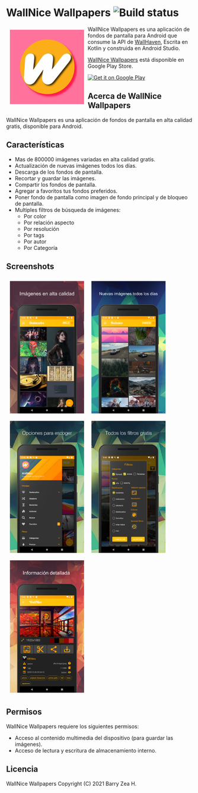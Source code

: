 # WallNice Wallpapers ![Build status](https://github.com/wallabag/android-app/workflows/CI/badge.svg?branch=master)

<img src="https://github.com/hall9zeha/WallNice-Wallpapers/blob/main/Resources/wallnice_icon.png" align="left"
width="200" hspace="10" vspace="10">

WallNice Wallpapers es una aplicación de fondos de pantalla para Android que consume la API de [WallHaven](https://wallhaven.cc/), Escrita en Kotlin y construida en Android Studio. 

[WallNice Wallpapers](https://play.google.com/store/apps/details?id=com.barryzea.wallhaven&hl=es&gl=US) está disponible en  Google Play Store.

<p align="left">
<a href="https://play.google.com/store/apps/details?id=com.barryzea.wallhaven&hl=es&gl=US">
    <img alt="Get it on Google Play"
        height="80"
        src="https://play.google.com/intl/en_us/badges/images/generic/en_badge_web_generic.png" />
</a>  


## Acerca de WallNice Wallpapers

WallNice Wallpapers es una aplicación de fondos de pantalla en alta calidad gratis, disponible  para Android.

## Características

- Mas de 800000 imágenes variadas en alta calidad gratis. 
- Actualización de nuevas imágenes todos los días.
- Descarga de los fondos de pantalla.
- Recortar y guardar las imágenes.
- Compartir los fondos de pantalla.
- Agregar a favoritos tus fondos preferidos.
- Poner fondo de pantalla como imagen de fondo principal y de bloqueo de pantalla.
- Multiples filtros de búsqueda de imágenes:
  * Por color
  * Por relación aspecto
  * Por resolución
  * Por tags
  * Por autor
  * Por Categoría



## Screenshots


[<img src="https://github.com/hall9zeha/WallNice-Wallpapers/blob/main/Resources/screenshot_2.png" align="left"
width="200"
    hspace="10" vspace="10">](/readme/Wallabag%20Article%20View.png)
    
[<img src="https://github.com/hall9zeha/WallNice-Wallpapers/blob/main/Resources/screenshot_3.png" align="left"
width="200"
    hspace="10" vspace="10">](/readme/Wallabag%20Article%20View.png)
    
[<img src="https://github.com/hall9zeha/WallNice-Wallpapers/blob/main/Resources/screenshot_4.png" align="left"
width="200"
    hspace="10" vspace="10">](/readme/Wallabag%20Article%20View.png)

[<img src="https://github.com/hall9zeha/WallNice-Wallpapers/blob/main/Resources/screenshot_5.png" align="left"
width="200"
    hspace="10" vspace="10">](/readme/Wallabag%20Article%20View.png)

[<img src="https://github.com/hall9zeha/WallNice-Wallpapers/blob/main/Resources/screenshot_6.png" align="center"
width="200"
    hspace="10" vspace="10">](/readme/Wallabag%20Article%20View.png)

## Permisos

WallNice Wallpapers requiere los siguientes permisos:
  
- Acceso al contenido multimedia del dispositivo (para guardar  las imágenes).
- Acceso de lectura y escritura de almacenamiento interno. 

## Licencia
  
WallNice Wallpapers
Copyright (C) 2021 Barry Zea H.

